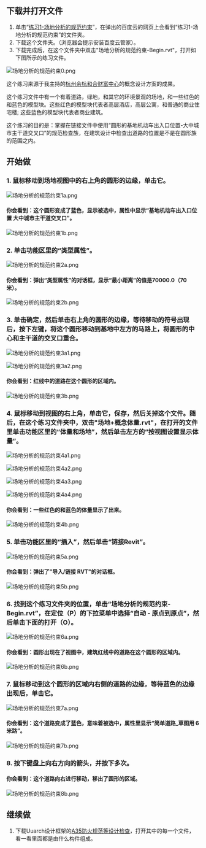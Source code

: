 ## 下载并打开文件

1. 单击“[练习1-场地分析的规范约束](http://pan.baidu.com/s/1sk7lPoT)”，在弹出的百度云的网页上会看到“练习1-场地分析的规范约束”的文件夹。
2. 下载这个文件夹。（浏览器会提示安装百度云管家）。
3. 下载完成后，在这个文件夹中双击"场地分析的规范约束-Begin.rvt"，打开如下图所示的练习文件。

![场地分析的规范约束0.png](/images/场地分析的规范约束/场地分析的规范约束0.png)

这个练习来源于我主持的[杭州余杭和合财富中心](http://baike.sogou.com/v59580891.htm)的概念设计方案的成果。

这个练习文件中有一个有着道路，绿地，和其它的环境景观的场地，和一些红色的和蓝色的模型块。这些红色的模型块代表者高层酒店，高层公寓，和普通的商业住宅楼; 这些蓝色的模型块代表者商业建筑。 

这个练习的目的是：掌握在链接文件中使用“圆形的基地机动车出入口位置-大中城市主干道交叉口”的规范检查族，在建筑设计中检查出道路的位置是不是在圆形族的范围之内。

## 开始做

### 1. 鼠标移动到场地视图中的右上角的圆形的边缘，单击它。

![场地分析的规范约束1a.png](/images/场地分析的规范约束/场地分析的规范约束1a.png)

#### 你会看到：这个圆形变成了蓝色，显示被选中，属性中显示“基地机动车出入口位置 大中城市主干道交叉口”。

![场地分析的规范约束1b.png](/images/场地分析的规范约束/场地分析的规范约束1b.png)

### 2. 单击功能区里的“类型属性”。

![场地分析的规范约束2a.png](/images/场地分析的规范约束/场地分析的规范约束2a.png)

#### 你会看到：弹出“类型属性”的对话框，显示“最小距离”的值是70000.0（70米）。

![场地分析的规范约束2b.png](/images/场地分析的规范约束/场地分析的规范约束2b.png)

### 3. 单击确定，然后单击右上角的圆形的边缘，等待移动的符号出现后，按下左键，将这个圆形移动到基地中左方的马路上，将圆形的中心和主干道的交叉口重合。

![场地分析的规范约束3a1.png](/images/场地分析的规范约束/场地分析的规范约束3a1.png)

![场地分析的规范约束3a2.png](/images/场地分析的规范约束/场地分析的规范约束3a2.png)

#### 你会看到：红线中的道路在这个圆形的区域内。

![场地分析的规范约束3b.png](/images/场地分析的规范约束/场地分析的规范约束3b.png)

### 4. 鼠标移动到视图的右上角，单击它，保存，然后关掉这个文件。随后，在这个练习文件夹中，双击"场地+概念体量.rvt"，在打开的文件里单击功能区里的“体量和场地”，然后单击左方的“按视图设置显示体量”。

![场地分析的规范约束4a1.png](/images/场地分析的规范约束/场地分析的规范约束4a1.png)

![场地分析的规范约束4a2.png](/images/场地分析的规范约束/场地分析的规范约束4a2.png)

![场地分析的规范约束4a3.png](/images/场地分析的规范约束/场地分析的规范约束4a3.png)

![场地分析的规范约束4a4.png](/images/场地分析的规范约束/场地分析的规范约束4a4.png)

#### 你会看到：一些红色的和蓝色的体量显示了出来。

![场地分析的规范约束4b.png](/images/场地分析的规范约束/场地分析的规范约束4b.png)

### 5. 单击功能区里的“插入”，然后单击“链接Revit”。

![场地分析的规范约束5a.png](/images/场地分析的规范约束/场地分析的规范约束5a.png)

#### 你会看到：弹出了"导入/链接 RVT"的对话框。

![场地分析的规范约束5b.png](/images/场地分析的规范约束/场地分析的规范约束5b.png)

### 6. 找到这个练习文件夹的位置，单击“场地分析的规范约束-Begin.rvt”，在定位（P）的下拉菜单中选择“自动 - 原点到原点”，然后单击下面的打开（O）。

![场地分析的规范约束6a.png](/images/场地分析的规范约束/场地分析的规范约束6a.png)

#### 你会看到：圆形出现在了视图中，建筑红线中的道路在这个圆形的区域内。

![场地分析的规范约束6b.png](/images/场地分析的规范约束/场地分析的规范约束6b.png)

### 7. 鼠标移动到这个圆形的区域内右侧的道路的边缘，等待蓝色的边缘出现后，单击它。

![场地分析的规范约束7a.png](/images/场地分析的规范约束/场地分析的规范约束7a.png)

#### 你会看到：这个道路变成了蓝色，意味着被选中，属性里显示“简单道路_草图用 6米路”。

![场地分析的规范约束7b.png](/images/场地分析的规范约束/场地分析的规范约束7b.png)

### 8. 按下键盘上向右方向的箭头，并按下多次。

#### 你会看到：这个道路向右进行移动，移出了圆形的区域。

![场地分析的规范约束8b.png](/images/场地分析的规范约束/场地分析的规范约束8b.png)

## 继续做

1. 下载Uuarch设计框架的[A35防火规范等设计检查](http://pan.baidu.com/s/1nvIm92h)，打开其中的每一个文件，看一看里面都是由什么构件组成。


